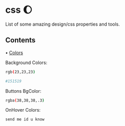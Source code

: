 # css 🌔
List of some amazing design/css properties and tools.

## Contents
• [Colors](#colors)

<span id="colors"></span>
Background Colors: 
```bash
rgb(23,23,23)
```

```bash
#151519
```
Buttons BgColor:

```bash
rgba(38,38,38,.3)
```
OnHover Colors:
```bash
send me id u know
```





